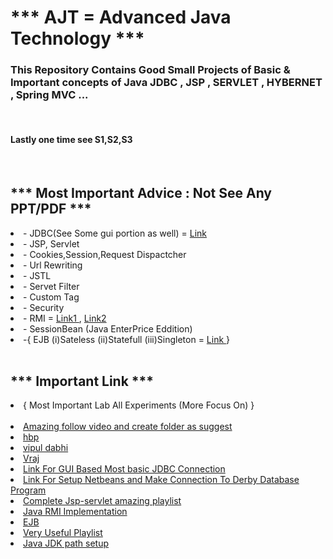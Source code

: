 <h1>*** AJT = Advanced Java Technology ***</h1>

<h3>This Repository Contains Good Small Projects of Basic & Important concepts of Java JDBC , JSP , SERVLET , HYBERNET , Spring MVC ...</h3></hr></br>
<h4>Lastly one time see S1,S2,S3</h4>
</br></hr>
<h2>*** Most Important Advice : Not See Any PPT/PDF ***</h2>


<li>- JDBC(See Some gui portion as well) = <a href="https://youtu.be/lZbl7Q21t4s" target="_blank" > Link </a> </li>
<li>- JSP, Servlet </li>
<li>- Cookies,Session,Request Dispactcher </li>
<li>- Url Rewriting </li>
<li>- JSTL </li>
<li>- Servet Filter </li> 
<li>- Custom Tag </li>
<li>- Security </li>
<li>- RMI =   <a href="https://www.youtube.com/watch?v=XLJmx-BXo-A target="_blank" "> Link1 </a> ,
<a href="https://www.youtube.com/watch?v=bGrQ0v12rVY" target="_blank" >Link2 </a> </li>
<li>- SessionBean (Java EnterPrice Eddition)  </li>
<li>-{ EJB  (i)Sateless (ii)Statefull (iii)Singleton = <a href="https://www.youtube.com/playlist?list=PLsyeobzWxl7rsZPajEm5GnIWosY1mMxbd" target="_blank" > Link </a> } </li>

</br>
<h2>*** Important Link ***</h2>
<li>{ Most Important Lab All Experiments (More Focus On) }</li></br>
<li><a href="https://drive.google.com/drive/u/0/folders/1nV-eT6UxYvxJdLOxAJF3z5AQUGKdo_PI" target="_blank" > Amazing follow video and create folder as suggest </a></li>
<li><a href="https://sites.google.com/site/prajapatiharshadb/class-notes-for-students" target="_blank" >hbp </a></li>
<li><a href="https://sites.google.com/site/vipulkdabhi/class-notes-for-students?authuser=0" target="_blank" > vipul dabhi </a></li>

<li><a href="https://drive.google.com/drive/folders/1mX6hMkSYbWk6y7unIsI38Cs07aeTYsD3" target="_blank" > Vraj </a></li>
<li> <a href="https://drive.google.com/drive/folders/1mX6hMkSYbWk6y7unIsI38Cs07aeTYsD3" target="_blank"> Link For GUI Based Most basic JDBC Connection </a> </li>
<li> <a href="https://drive.google.com/drive/u/0/folders/1nV-eT6UxYvxJdLOxAJF3z5AQUGKdo_PI" target="_blank"> Link For Setup Netbeans and Make Connection To Derby Database Program </a> </li>
<li> <a href="https://youtube.com/playlist?list=PL0zysOflRCel5BSXoslpfDawe8FyyOSZb" target="_blank"> Complete Jsp-servlet amazing playlist  </a></li>
<li> <a href="https://youtu.be/ya6LSHhJfvM" target="_blank" > Java RMI Implementation </a></li>
<li> <a href="https://youtu.be/jhcoCVWyQDs" target="_blank"> EJB </a> </li>
<li> <a href= "https://www.youtube.com/playlist?list=PL0zysOflRCel5BSXoslpfDawe8FyyOSZb" target="_blank" > Very Useful Playlist  </a> </li>
<li> <a href= "https://youtu.be/-O4QVijnA7Y" > Java JDK path setup</a></li>
                                                                                                 


